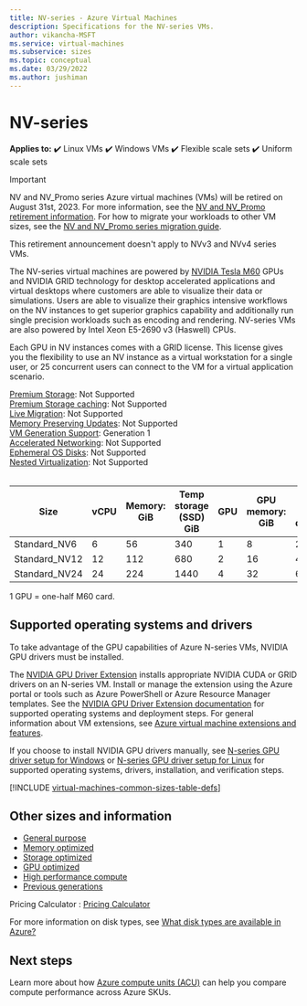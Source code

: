 ```yaml
---
title: NV-series - Azure Virtual Machines
description: Specifications for the NV-series VMs.
author: vikancha-MSFT
ms.service: virtual-machines
ms.subservice: sizes
ms.topic: conceptual
ms.date: 03/29/2022
ms.author: jushiman
---
```


# NV-series

**Applies to:** :heavy_check_mark: Linux VMs :heavy_check_mark: Windows VMs :heavy_check_mark: Flexible scale sets :heavy_check_mark: Uniform scale sets


> [!IMPORTANT]
> NV and NV_Promo series Azure virtual machines (VMs) will be retired on August 31st, 2023. For more information, see the [NV and NV_Promo retirement information](nv-series-retirement.md). For how to migrate your workloads to other VM sizes, see the [NV and NV_Promo series migration guide](nv-series-migration-guide.md).
>
> This retirement announcement doesn't apply to NVv3 and NVv4 series VMs. 

The NV-series virtual machines are powered by [NVIDIA Tesla M60](https://images.nvidia.com/content/tesla/pdf/188417-Tesla-M60-DS-A4-fnl-Web.pdf) GPUs and NVIDIA GRID technology for desktop accelerated applications and virtual desktops where customers are able to visualize their data or simulations. Users are able to visualize their graphics intensive workflows on the NV instances to get superior graphics capability and additionally run single precision workloads such as encoding and rendering. NV-series VMs are also powered by Intel Xeon E5-2690 v3 (Haswell) CPUs.

Each GPU in NV instances comes with a GRID license. This license gives you the flexibility to use an NV instance as a virtual workstation for a single user, or 25 concurrent users can connect to the VM for a virtual application scenario.

[Premium Storage](premium-storage-performance.md): Not Supported<br>
[Premium Storage caching](premium-storage-performance.md): Not Supported<br>
[Live Migration](maintenance-and-updates.md): Not Supported<br>
[Memory Preserving Updates](maintenance-and-updates.md): Not Supported<br>
[VM Generation Support](generation-2.md): Generation 1<br>
[Accelerated Networking](../virtual-network/create-vm-accelerated-networking-cli.md): Not Supported<br>
[Ephemeral OS Disks](ephemeral-os-disks.md): Not Supported <br>
[Nested Virtualization](/virtualization/hyper-v-on-windows/user-guide/nested-virtualization): Not Supported <br>
<br>

| Size | vCPU | Memory: GiB | Temp storage (SSD) GiB | GPU | GPU memory: GiB | Max data disks | Max NICs | Virtual Workstations | Virtual Applications |
|---|---|---|---|---|---|---|---|---|---|
| Standard_NV6  | 6  | 56  | 340  | 1 | 8  | 24 | 1 | 1 | 25  |
| Standard_NV12 | 12 | 112 | 680  | 2 | 16 | 48 | 2 | 2 | 50  |
| Standard_NV24 | 24 | 224 | 1440 | 4 | 32 | 64 | 4 | 4 | 100 |

1 GPU = one-half M60 card.


## Supported operating systems and drivers

To take advantage of the GPU capabilities of Azure N-series VMs, NVIDIA GPU drivers must be installed.

The [NVIDIA GPU Driver Extension](./extensions/hpccompute-gpu-windows.md) installs appropriate NVIDIA CUDA or GRID drivers on an N-series VM. Install or manage the extension using the Azure portal or tools such as Azure PowerShell or Azure Resource Manager templates. See the [NVIDIA GPU Driver Extension documentation](./extensions/hpccompute-gpu-windows.md) for supported operating systems and deployment steps. For general information about VM extensions, see [Azure virtual machine extensions and features](./extensions/overview.md).

If you choose to install NVIDIA GPU drivers manually, see [N-series GPU driver setup for Windows](./windows/n-series-driver-setup.md) or [N-series GPU driver setup for Linux](./linux/n-series-driver-setup.md) for supported operating systems, drivers, installation, and verification steps.

[!INCLUDE [virtual-machines-common-sizes-table-defs](../../includes/virtual-machines-common-sizes-table-defs.md)]

## Other sizes and information

- [General purpose](sizes-general.md)
- [Memory optimized](sizes-memory.md)
- [Storage optimized](sizes-storage.md)
- [GPU optimized](sizes-gpu.md)
- [High performance compute](sizes-hpc.md)
- [Previous generations](sizes-previous-gen.md)

Pricing Calculator : [Pricing Calculator](https://azure.microsoft.com/pricing/calculator/)

For more information on disk types, see [What disk types are available in Azure?](disks-types.md)

## Next steps

Learn more about how [Azure compute units (ACU)](acu.md) can help you compare compute performance across Azure SKUs.
